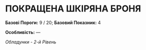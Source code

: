 ﻿# ПОКРАЩЕНА ШКІРЯНА БРОНЯ

**Базові Пороги:** 9 / 20; **Базовий Показник:** 4

**Особливість:** —

*Обладунки - 2-й Рівень*